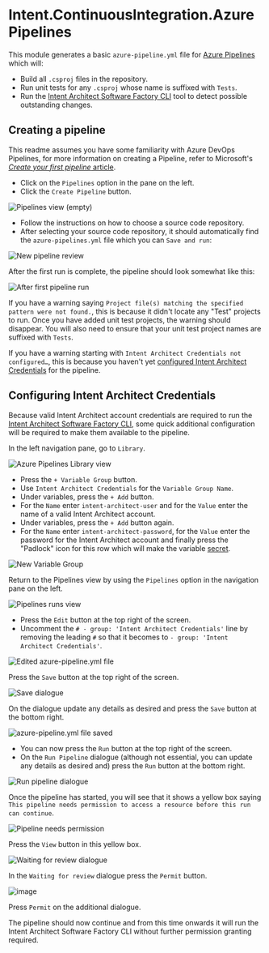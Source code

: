 # Intent.ContinuousIntegration.AzurePipelines

This module generates a basic `azure-pipeline.yml` file for [Azure Pipelines](https://learn.microsoft.com/azure/devops/pipelines/?view=azure-devops) which will:

- Build all `.csproj` files in the repository.
- Run unit tests for any `.csproj` whose name is suffixed with `Tests`.
- Run the [Intent Architect Software Factory CLI](https://docs.intentarchitect.com/articles/tools/software-factory-cli/software-factory-cli.html) tool to detect possible outstanding changes.

## Creating a pipeline

This readme assumes you have some familiarity with Azure DevOps Pipelines, for more information on creating a Pipeline, refer to Microsoft's [_Create your first pipeline_ article](https://learn.microsoft.com/azure/devops/pipelines/create-first-pipeline?view=azure-devops&tabs=net%2Ctfs-2018-2%2Cbrowser).

- Click on the `Pipelines` option in the pane on the left.
- Click the `Create Pipeline` button.

![Pipelines view (empty)](images/pipelines-view-empty.jpeg)

- Follow the instructions on how to choose a source code repository.
- After selecting your source code repository, it should automatically find the `azure-pipelines.yml` file which you can `Save and run`:

![New pipeline review](images/new-pipeline-review.jpeg)

After the first run is complete, the pipeline should look somewhat like this:

![After first pipeline run](images/after-first-run.jpeg)

If you have a warning saying `Project file(s) matching the specified pattern were not found.`, this is because it didn't locate any "Test" projects to run. Once you have added unit test projects, the warning should disappear. You will also need to ensure that your unit test project names are suffixed with `Tests`.

If you have a warning starting with `Intent Architect Credentials not configured…`, this is because you haven't yet [configured Intent Architect Credentials](#configuring-intent-architect-credentials) for the pipeline.

## Configuring Intent Architect Credentials

Because valid Intent Architect account credentials are required to run the [Intent Architect Software Factory CLI](https://docs.intentarchitect.com/articles/cli-tools/software-factory-cli/software-factory-cli.html), some quick additional configuration will be required to make them available to the pipeline.

In the left navigation pane, go to `Library`.

![Azure Pipelines Library view](images/library-view.jpeg)

- Press the `+ Variable Group` button.
- Use `Intent Architect Credentials` for the `Variable Group Name`.
- Under variables, press the `+ Add` button.
- For the `Name` enter `intent-architect-user` and for the `Value` enter the name of a valid Intent Architect account.
- Under variables, press the `+ Add` button again.
- For the `Name` enter `intent-architect-password`, for the `Value` enter the password for the Intent Architect account and finally press the "Padlock" icon for this row which will make the variable [secret](https://learn.microsoft.com/azure/devops/pipelines/process/set-secret-variables?view=azure-devops&tabs=yaml%2Cpowershell).

![New Variable Group](images/new-variable-group.jpeg)

Return to the Pipelines view by using the `Pipelines` option in the navigation pane on the left.

![Pipelines runs view](images/pipelines-view-runs.jpeg)

- Press the `Edit` button at the top right of the screen.
- Uncomment the `# - group: 'Intent Architect Credentials'` line by removing the leading `#` so that it becomes to `- group: 'Intent Architect Credentials'`.

![Edited azure-pipeline.yml file](images/pipeline-edit.jpeg)

Press the `Save` button at the top right of the screen.

![Save dialogue](images/pipeline-edit-save.jpeg)

On the dialogue update any details as desired and press the `Save` button at the bottom right.

![azure-pipeline.yml file saved](images/pipeline-edit-run.jpeg)

- You can now press the `Run` button at the top right of the screen.
- On the `Run Pipeline` dialogue (although not essential, you can update any details as desired and) press the `Run` button at the bottom right.

![Run pipeline dialogue](images/pipeline-edit-run-parameters.jpeg)

Once the pipeline has started, you will see that it shows a yellow box saying `This pipeline needs permission to access a resource before this run can continue`.

![Pipeline needs permission](images/pipeline-run-needs-permission.jpeg)

Press the `View` button in this yellow box.

![Waiting for review dialogue](images/pipeline-run-needs-permission-view.jpeg)

In the `Waiting for review` dialogue press the `Permit` button.

![image](images/pipeline-run-needs-permission-permit.jpeg)

Press `Permit` on the additional dialogue.

The pipeline should now continue and from this time onwards it will run the Intent Architect Software Factory CLI without further permission granting required.
